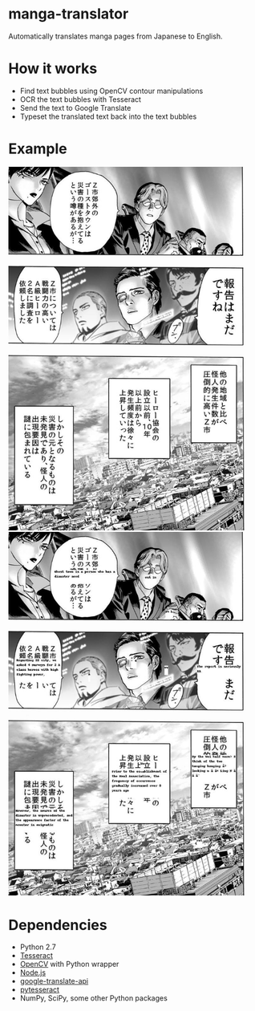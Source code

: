 # manga-translator

Automatically translates manga pages from Japanese to English.

# How it works

* Find text bubbles using OpenCV contour manipulations
* OCR the text bubbles with Tesseract
* Send the text to Google Translate
* Typeset the translated text back into the text bubbles

# Example

![untranslated][untranslated]
![translated][translated]

[untranslated]: img/opm-5.jpg
[translated]: translation-example.jpg

# Dependencies

* Python 2.7
* [Tesseract](https://github.com/tesseract-ocr)
* [OpenCV](http://opencv.org/) with Python wrapper
* [Node.js](https://nodejs.org)
* [google-translate-api](https://www.npmjs.com/package/google-translate-api)
* [pytesseract](https://pypi.python.org/pypi/pytesseract)
* NumPy, SciPy, some other Python packages


